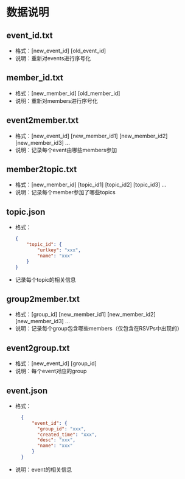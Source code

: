 # 数据说明

## event_id.txt
* 格式：[new_event_id] [old_event_id]
* 说明：重新对events进行序号化

## member_id.txt
* 格式：[new_member_id] [old_member_id]
* 说明：重新对members进行序号化

## event2member.txt
* 格式：[new_event_id] [new_member_id1] [new_member_id2] [new_member_id3] ...
* 说明：记录每个event由哪些members参加

## member2topic.txt
* 格式：[new_member_id] [topic_id1] [topic_id2] [topic_id3] ...
* 说明：记录每个member参加了哪些topics

## topic.json
* 格式：
  ```json
  {
      "topic_id": {
          "urlkey": "xxx",
          "name": "xxx"
      }
  }
  ```
* 记录每个topic的相关信息

## group2member.txt
* 格式：[group_id] [new_member_id1] [new_member_id2] [new_member_id3] ...
* 说明：记录每个group包含哪些members（仅包含在RSVPs中出现的）

## event2group.txt
* 格式：[new_event_id] [group_id] 
* 说明：每个event对应的group

## event.json
* 格式：
  ```json
    {
        "event_id": {
          "group_id": "xxx", 
          "created_time": "xxx", 
          "desc": "xxx",
          "name": "xxx"
        }
    }
  ```
* 说明：event的相关信息